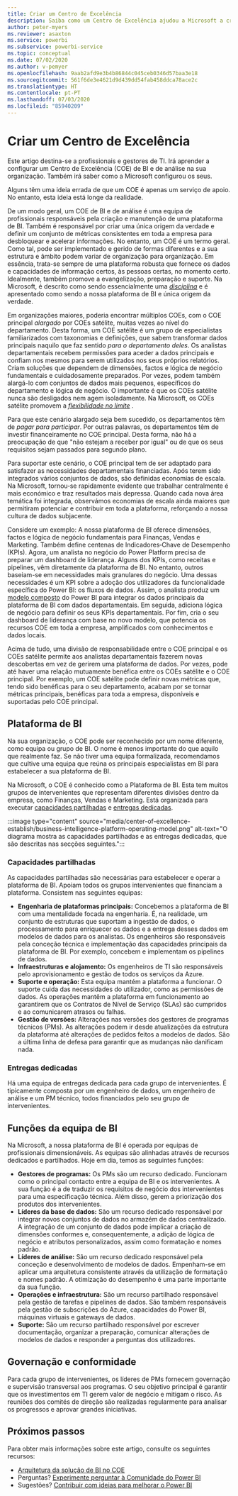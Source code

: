 ```yaml
---
title: Criar um Centro de Excelência
description: Saiba como um Centro de Excelência ajudou a Microsoft a criar uma plataforma de análise e de dados padronizada. Esta plataforma tem como objetivo desbloquear informações com o modelo operativo certo, envolvimento dos intervenientes e investimentos partilhados e dedicados.
author: peter-myers
ms.reviewer: asaxton
ms.service: powerbi
ms.subservice: powerbi-service
ms.topic: conceptual
ms.date: 07/02/2020
ms.author: v-pemyer
ms.openlocfilehash: 9aab2afd9e3b4b86844c045ceb0346d57baa3e18
ms.sourcegitcommit: 561f6de3e4621d9d439dd54fab458ddca78ace2c
ms.translationtype: HT
ms.contentlocale: pt-PT
ms.lasthandoff: 07/03/2020
ms.locfileid: "85940209"
---
```

# <a name="establish-a-center-of-excellence"></a>Criar um Centro de Excelência

Este artigo destina-se a profissionais e gestores de TI. Irá aprender a configurar um Centro de Excelência (COE) de BI e de análise na sua organização. Também irá saber como a Microsoft configurou os seus.

Alguns têm uma ideia errada de que um COE é apenas um serviço de apoio. No entanto, esta ideia está longe da realidade.

De um modo geral, um COE de BI e de análise é uma equipa de profissionais responsáveis pela criação e manutenção de uma plataforma de BI. Também é responsável por criar uma única origem da verdade e definir um conjunto de métricas consistentes em toda a empresa para desbloquear e acelerar informações. No entanto, um COE é um termo geral. Como tal, pode ser implementado e gerido de formas diferentes e a sua estrutura e âmbito podem variar de organização para organização. Em essência, trata-se sempre de uma plataforma robusta que fornece os dados e capacidades de informação certos, às pessoas certas, no momento certo. Idealmente, também promove a evangelização, preparação e suporte. Na Microsoft, é descrito como sendo essencialmente uma _[disciplina](center-of-excellence-microsoft-business-intelligence-transformation.md#discipline-at-the-core)_ e é apresentado como sendo a nossa plataforma de BI e única origem da verdade.

Em organizações maiores, poderia encontrar múltiplos COEs, com o COE principal _alargado_ por COEs satélite, muitas vezes ao nível do departamento. Desta forma, um COE satélite é um grupo de especialistas familiarizados com taxonomias e definições, que sabem transformar dados principais naquilo que faz sentido _para o departamento deles_. Os analistas departamentais recebem permissões para aceder a dados principais e confiam nos mesmos para serem utilizados nos seus próprios relatórios. Criam soluções que dependem de dimensões, factos e lógica de negócio fundamentais e cuidadosamente preparados. Por vezes, podem também alargá-lo com conjuntos de dados mais pequenos, específicos do departamento e lógica de negócio. O importante é que os COEs satélite nunca são desligados nem agem isoladamente. Na Microsoft, os COEs satélite promovem a _[flexibilidade no limite](center-of-excellence-microsoft-business-intelligence-transformation.md#flexibility-at-the-edge)_ .

Para que este cenário alargado seja bem sucedido, os departamentos têm de _pagar para participar_. Por outras palavras, os departamentos têm de investir financeiramente no COE principal. Desta forma, não há a preocupação de que "não estejam a receber por igual" ou de que os seus requisitos sejam passados para segundo plano.

Para suportar este cenário, o COE principal tem de ser adaptado para satisfazer as necessidades departamentais financiadas. Após terem sido integrados vários conjuntos de dados, são definidas economias de escala. Na Microsoft, tornou‑se rapidamente evidente que trabalhar centralmente é mais económico e traz resultados mais depressa. Quando cada nova área temática foi integrada, observámos economias de escala ainda maiores que permitiram potenciar e contribuir em toda a plataforma, reforçando a nossa cultura de dados subjacente.

Considere um exemplo: A nossa plataforma de BI oferece dimensões, factos e lógica de negócio fundamentais para Finanças, Vendas e Marketing. Também define centenas de Indicadores‑Chave de Desempenho (KPIs). Agora, um analista no negócio do Power Platform precisa de preparar um dashboard de liderança. Alguns dos KPIs, como receitas e pipelines, vêm diretamente da plataforma de BI. No entanto, outros baseiam-se em necessidades mais granulares do negócio. Uma dessas necessidades é um KPI sobre a adoção dos utilizadores da funcionalidade específica do Power BI: os fluxos de dados. Assim, o analista produz um [modelo composto](composite-model-guidance.md) do Power BI para integrar os dados principais da plataforma de BI com dados departamentais. Em seguida, adiciona lógica de negócio para definir os seus KPIs departamentais. Por fim, cria o seu dashboard de liderança com base no novo modelo, que potencia os recursos COE em toda a empresa, amplificados com conhecimentos e dados locais.

Acima de tudo, uma divisão de responsabilidade entre o COE principal e os COEs satélite permite aos analistas departamentais fazerem novas descobertas em vez de gerirem uma plataforma de dados. Por vezes, pode até haver uma relação mutuamente benéfica entre os COEs satélite e o COE principal. Por exemplo, um COE satélite pode definir novas métricas que, tendo sido benéficas para o seu departamento, acabam por se tornar métricas principais, benéficas para toda a empresa, disponíveis e suportadas pelo COE principal.

## <a name="bi-platform"></a>Plataforma de BI

Na sua organização, o COE pode ser reconhecido por um nome diferente, como equipa ou grupo de BI. O nome é menos importante do que aquilo que realmente faz. Se não tiver uma equipa formalizada, recomendamos que cultive uma equipa que reúna os principais especialistas em BI para estabelecer a sua plataforma de BI.

Na Microsoft, o COE é conhecido como a Plataforma de BI. Esta tem muitos grupos de intervenientes que representam diferentes divisões dentro da empresa, como Finanças, Vendas e Marketing. Está organizada para executar [capacidades partilhadas](#shared-capabilities) e [entregas dedicadas](#dedicated-deliveries).

:::image type="content" source="media/center-of-excellence-establish/business-intelligence-platform-operating-model.png" alt-text="O diagrama mostra as capacidades partilhadas e as entregas dedicadas, que são descritas nas secções seguintes.":::

### <a name="shared-capabilities"></a>Capacidades partilhadas

As capacidades partilhadas são necessárias para estabelecer e operar a plataforma de BI. Apoiam todos os grupos intervenientes que financiam a plataforma. Consistem nas seguintes equipas:

- **Engenharia de plataformas principais:** Concebemos a plataforma de BI com uma mentalidade focada na engenharia. É, na realidade, um conjunto de estruturas que suportam a ingestão de dados, o processamento para enriquecer os dados e a entrega desses dados em modelos de dados para os analistas. Os engenheiros são responsáveis pela conceção técnica e implementação das capacidades principais da plataforma de BI. Por exemplo, concebem e implementam os pipelines de dados.
- **Infraestruturas e alojamento:** Os engenheiros de TI são responsáveis pelo aprovisionamento e gestão de todos os serviços da Azure.
- **Suporte e operação:** Esta equipa mantém a plataforma a funcionar. O suporte cuida das necessidades do utilizador, como as permissões de dados. As operações mantêm a plataforma em funcionamento ao garantirem que os Contratos de Nível de Serviço (SLAs) são cumpridos e ao comunicarem atrasos ou falhas.
- **Gestão de versões:** Alterações nas versões dos gestores de programas técnicos (PMs). As alterações podem ir desde atualizações da estrutura da plataforma até alterações de pedidos feitos a modelos de dados. São a última linha de defesa para garantir que as mudanças não danificam nada.

### <a name="dedicated-deliveries"></a>Entregas dedicadas

Há uma equipa de entregas dedicada para cada grupo de intervenientes. É tipicamente composta por um engenheiro de dados, um engenheiro de análise e um PM técnico, todos financiados pelo seu grupo de intervenientes.

## <a name="bi-team-roles"></a>Funções da equipa de BI

Na Microsoft, a nossa plataforma de BI é operada por equipas de profissionais dimensionáveis. As equipas são alinhadas através de recursos dedicados e partilhados. Hoje em dia, temos as seguintes funções:

- **Gestores de programas:** Os PMs são um recurso dedicado. Funcionam como o principal contacto entre a equipa de BI e os intervenientes. A sua função é a de traduzir os requisitos de negócio dos intervenientes para uma especificação técnica. Além disso, gerem a priorização dos produtos dos intervenientes.
- **Líderes da base de dados:** São um recurso dedicado responsável por integrar novos conjuntos de dados no armazém de dados centralizado. A integração de um conjunto de dados pode implicar a criação de dimensões conformes e, consequentemente, a adição de lógica de negócio e atributos personalizados, assim como formatação e nomes padrão.
- **Líderes de análise:** São um recurso dedicado responsável pela conceção e desenvolvimento de modelos de dados. Empenham-se em aplicar uma arquitetura consistente através da utilização de formatação e nomes padrão. A otimização do desempenho é uma parte importante da sua função.
- **Operações e infraestrutura:** São um recurso partilhado responsável pela gestão de tarefas e pipelines de dados. São também responsáveis pela gestão de subscrições do Azure, capacidades do Power BI, máquinas virtuais e gateways de dados.
- **Suporte:** São um recurso partilhado responsável por escrever documentação, organizar a preparação, comunicar alterações de modelos de dados e responder a perguntas dos utilizadores.

## <a name="governance-and-compliance"></a>Governação e conformidade

Para cada grupo de intervenientes, os líderes de PMs fornecem governação e supervisão transversal aos programas. O seu objetivo principal é garantir que os investimentos em TI gerem valor de negócio e mitigam o risco. As reuniões dos comités de direção são realizadas regularmente para analisar os progressos e aprovar grandes iniciativas.

## <a name="next-steps"></a>Próximos passos

Para obter mais informações sobre este artigo, consulte os seguintes recursos:

- [Arquitetura da solução de BI no COE](center-of-excellence-business-intelligence-solution-architecture.md)
- Perguntas? [Experimente perguntar à Comunidade do Power BI](https://community.powerbi.com/)
- Sugestões? [Contribuir com ideias para melhorar o Power BI](https://ideas.powerbi.com/)
